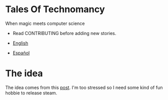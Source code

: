 # Tales Of Technomancy
When magic meets computer science

- Read CONTRIBUTING before adding new stories. 

- [English](https://github.com/LenaTevar/TalesOfTechnomancy/blob/master/ToT/Spellbook/languages/EN/Readme.md)
- [Español](https://github.com/LenaTevar/TalesOfTechnomancy/blob/master/ToT/Spellbook/languages/ES/Readme.md)


# The idea
The idea comes from this [post](https://anthraxlobster.tumblr.com/post/178125186925/free-worldbuilding-idea-wizards-have-the-same). I'm too stressed so I need some kind of fun hobbie to release steam. 

